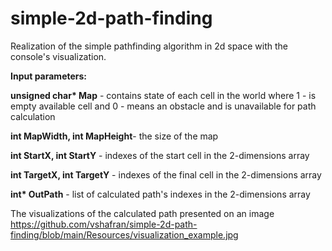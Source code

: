 # simple-2d-path-finding

Realization of the simple pathfinding algorithm in 2d space with the console's visualization.

<b>Input parameters:</b> 

<b>unsigned char* Map</b> - contains state of each cell in the world where 1 - is empty available cell and 0 - means an obstacle and is unavailable for path calculation
<p><b>int MapWidth, int MapHeight</b>- the size of the map
<p><b>int StartX, int StartY</b> - indexes of the start cell in the 2-dimensions array
<p><b>int TargetX, int TargetY</b> - indexes of the final cell in the 2-dimensions array
<p><b>int* OutPath</b> - list of calculated path's indexes in the 2-dimensions array

The visualizations of the calculated path presented on an image
<image>https://github.com/vshafran/simple-2d-path-finding/blob/main/Resources/visualization_example.jpg</image>
